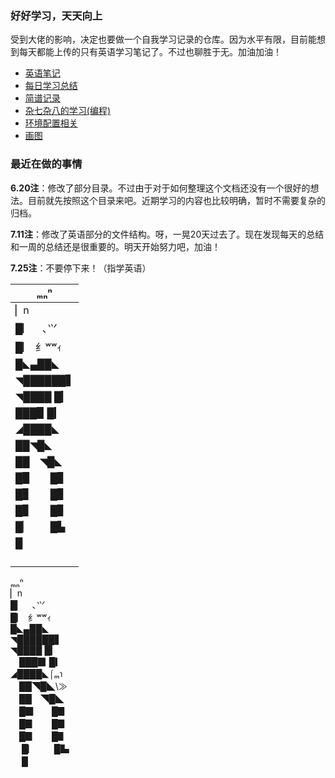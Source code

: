 ### 好好学习，天天向上

受到大佬的影响，决定也要做一个自我学习记录的仓库。因为水平有限，目前能想到每天都能上传的只有英语学习笔记了。不过也聊胜于无。加油加油！



- [英语笔记](/英语笔记/README.md)
- [每日学习总结](/每日学习总结/README.md)
- [简谱记录](/简谱记录/README.md)
- [杂七杂八的学习(编程)](/杂七杂八的学习(编程)/README.md)
- [环境配置相关](./环境配置相关/READEME.md)
- [画图](./画图/READEME.md)



### 最近在做的事情



**6.20注**：修改了部分目录。不过由于对于如何整理这个文档还没有一个很好的想法。目前就先按照这个目录来吧。近期学习的内容也比较明确，暂时不需要复杂的归档。

**7.11注**：修改了英语部分的文件结构。呀，一晃20天过去了。现在发现每天的总结和一周的总结还是很重要的。明天开始努力吧，加油！

**7.25注**：不要停下来！（指学英语）

| ₘₙⁿ      |
| -------- |
| ▏n       |
| █▏　､⺍  |
| █▏ ⺰ʷʷｨ |
| █◣▄██◣   |
| ◥██████▋ |
| ◥████ █▎ |
| ███▉ █▎  |
| ◢████◣   |
| ██◥█◣    |
| ██　◥█◣  |
| █▉　　█▊ |
| █▊　　█▊ |
| █▊　　█▊ |
| █▏　　█▙ |
| █        |
|          |
|          |
|          |
|          |

ₘₙⁿ<br>
 ▏n<br>
 █▏　､⺍<br>
 █▏ ⺰ʷʷｨ<br>
 █◣▄██◣<br>
 ◥██████▋<br>
 ◥████ █▎<br>
 　███▉ █▎<br>
 ◢████◣⌠ₘ℩<br>
 　██◥█◣\≫<br>
 　██　◥█◣<br>
 　█▉　　█▊<br>
 　█▊　　█▊<br>
 　█▊　　█▋<br>
 　 █▏　　█▙<br>
 　 █<br>